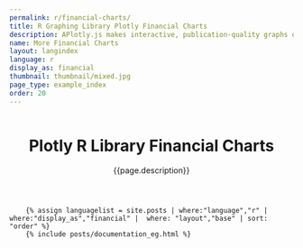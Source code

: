 ```yaml
---
permalink: r/financial-charts/
title: R Graphing Library Plotly Financial Charts
description: APlotly.js makes interactive, publication-quality graphs online. Examples of how to make financial charts.
name: More Financial Charts
layout: langindex
language: r
display_as: financial
thumbnail: thumbnail/mixed.jpg
page_type: example_index
order: 20
---
```



<header class="--welcome">
	<div class="--welcome-body">
		<!--div.--wrap-inner-->
		<div class="--title">
			<div class="--category-img"><img src="https://plot.ly/gh-pages/documentation/static/images/r-small.png" alt=""></div>
			<div class="--body">
				<h1>Plotly R Library Financial Charts</h1>
				<p>{{page.description}}</consectetur>
				</p>
			</div>
		</div>
	</div>
</header>

		{% assign languagelist = site.posts | where:"language","r" | where:"display_as","financial" |  where: "layout","base" | sort: "order" %}
        {% include posts/documentation_eg.html %}
